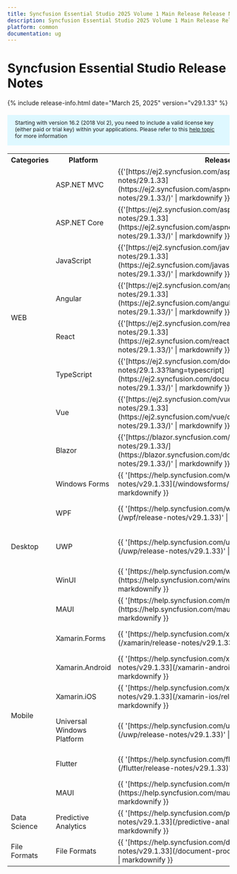 ```yaml
---
title: Syncfusion Essential Studio 2025 Volume 1 Main Release Release Notes  
description: Syncfusion Essential Studio 2025 Volume 1 Main Release Release Notes  
platform: common
documentation: ug
---
```


# Syncfusion Essential Studio  Release Notes  

{% include release-info.html date="March 25, 2025"   version="v29.1.33" %} 

<style>
#license {
    font-size: .88em!important;
margin-top: 1.5em;     margin-bottom: 1.5em;
    background-color: #def8ff;
    padding: 10px 17px 14px;
}
</style>

<div id="license">
Starting with version 16.2 (2018 Vol 2), you need to include a valid license key (either paid or trial key) within your applications. 
Please refer to this <a href="/common/essential-studio/licensing/license-key">help topic</a> for more information 
</div>



<table>
<tr>
<th>
Categories</th><th>
Platform</th><th>
Release Notes</th><th>
Read Me</th></tr>
<tr>
<td rowspan="8">
WEB 
</td>
<td>
ASP.NET MVC
</td>
<td>{{'[https://ej2.syncfusion.com/aspnetmvc/documentation/release-notes/29.1.33](https://ej2.syncfusion.com/aspnetmvc/documentation/release-notes/29.1.33/)' | markdownify }}
</td>
<td>{{'[http://files2.syncfusion.com/Installs/v29.1.33/ReadMe/web/ASPMVC.html](http://files2.syncfusion.com/Installs/v29.1.33/ReadMe/web/ASPMVC.html)' | markdownify }}
</td>
</tr>
<tr>
<td>
ASP.NET Core	
</td>
<td>{{'[https://ej2.syncfusion.com/aspnetcore/documentation/release-notes/29.1.33](https://ej2.syncfusion.com/aspnetcore/documentation/release-notes/29.1.33/)' | markdownify }}
</td>
<td>{{'[http://files2.syncfusion.com/Installs/v29.1.33/ReadMe/web/ASPNETCORE.html](http://files2.syncfusion.com/Installs/v29.1.33/ReadMe/web/ASPNETCORE.html)' | markdownify }}
</td>
</tr>
<tr>
<td>
JavaScript
</td>
<td>{{'[https://ej2.syncfusion.com/javascript/documentation/release-notes/29.1.33](https://ej2.syncfusion.com/javascript/documentation/release-notes/29.1.33/)' | markdownify }}
</td>
<td>{{'[http://files2.syncfusion.com/Installs/v29.1.33/ReadMe/web/JavaScript.html](http://files2.syncfusion.com/Installs/v29.1.33/ReadMe/web/JavaScript.html)' | markdownify }}
</td>
</tr>
<tr>
<td>
Angular
</td>
<td>{{'[https://ej2.syncfusion.com/angular/documentation/release-notes/29.1.33](https://ej2.syncfusion.com/angular/documentation/release-notes/29.1.33/)' | markdownify }}
</td>
<td>{{'[http://files2.syncfusion.com/Installs/v29.1.33/ReadMe/web/Angular.html](http://files2.syncfusion.com/Installs/v29.1.33/ReadMe/web/Angular.html)' | markdownify }}
</td>
</tr>
<tr>
<td>
React
</td>
<td>{{'[https://ej2.syncfusion.com/react/documentation/release-notes/29.1.33](https://ej2.syncfusion.com/react/documentation/release-notes/29.1.33/)' | markdownify }}
</td>
<td>{{'[http://files2.syncfusion.com/Installs/v29.1.33/ReadMe/web/React.html](http://files2.syncfusion.com/Installs/v29.1.33/ReadMe/web/React.html)' | markdownify }}
</td>
</tr>
<tr>
<td>
TypeScript
</td>
<td>{{'[https://ej2.syncfusion.com/documentation/release-notes/29.1.33?lang=typescript](https://ej2.syncfusion.com/documentation/release-notes/29.1.33/)' | markdownify }}
</td>
<td>{{'[http://files2.syncfusion.com/Installs/v29.1.33/ReadMe/web/TypeScript.html](http://files2.syncfusion.com/Installs/v29.1.33/ReadMe/web/TypeScript.html)' | markdownify }}
</td>
</tr>
<tr>
<td>
Vue
</td>
<td>{{'[https://ej2.syncfusion.com/vue/documentation/release-notes/29.1.33](https://ej2.syncfusion.com/vue/documentation/release-notes/29.1.33/)' | markdownify }}
</td>
<td>{{'[http://files2.syncfusion.com/Installs/v29.1.33/ReadMe/web/Vue.html](http://files2.syncfusion.com/Installs/v29.1.33/ReadMe/web/Vue.html)' | markdownify }}
</td>
</tr>
<tr>
<td>
Blazor
</td>
<td>{{'[https://blazor.syncfusion.com/documentation/release-notes/29.1.33/](https://blazor.syncfusion.com/documentation/release-notes/29.1.33/)' | markdownify }}
</td>
<td>{{'[http://files2.syncfusion.com/Installs/v29.1.33/ReadMe/web/Blazor.html](http://files2.syncfusion.com/Installs/v29.1.33/ReadMe/web/Blazor.html)' | markdownify }}
</td>
</tr>
<tr>
<td rowspan="5">
Desktop
</td>
<td>
Windows Forms
</td>
<td>{{ '[https://help.syncfusion.com/windowsforms/release-notes/v29.1.33](/windowsforms/release-notes/v29.1.33)' | markdownify }}
</td>
<td>{{ '[http://files2.syncfusion.com/Installs/v29.1.33/ReadMe/WindowsForms.html](http://files2.syncfusion.com/Installs/v29.1.33/ReadMe/WindowsForms.html)' | markdownify }}
</td>
</tr>
<tr>
<td>
WPF
</td>
<td>{{ '[https://help.syncfusion.com/wpf/release-notes/v29.1.33](/wpf/release-notes/v29.1.33)' | markdownify }}
</td>
<td>{{ '[http://files2.syncfusion.com/Installs/v29.1.33/ReadMe/WPF.html](http://files2.syncfusion.com/Installs/v29.1.33/ReadMe/WPF.html)' | markdownify }}
</td>
</tr>
<tr>
<td>
UWP
</td>
<td>{{ '[https://help.syncfusion.com/uwp/release-notes/v29.1.33](/uwp/release-notes/v29.1.33)' | markdownify }}
</td>
<td>{{ '[http://files2.syncfusion.com/Installs/v29.1.33/ReadMe/UniversalWindows.html](http://files2.syncfusion.com/Installs/v29.1.33/ReadMe/UniversalWindows.html)' | markdownify }}
</td>
</tr>
<tr>
<td>
WinUI
</td>
<td>{{ '[https://help.syncfusion.com/winui/release-notes/v29.1.33](https://help.syncfusion.com/winui/release-notes/v29.1.33)' | markdownify }}
</td>
<td>{{ '[http://files2.syncfusion.com/Installs/v29.1.33/ReadMe/WinUI.html](http://files2.syncfusion.com/Installs/v29.1.33/ReadMe/WinUI.html)' | markdownify }}
</td>
</tr>
<tr>
<td>
MAUI
</td>
<td>{{ '[https://help.syncfusion.com/maui/release-notes/v29.1.33](https://help.syncfusion.com/maui/release-notes/v29.1.33)' | markdownify }}
</td>
<td>{{ '[http://files2.syncfusion.com/Installs/v29.1.33/ReadMe/.NETMAUI.html](http://files2.syncfusion.com/Installs/v29.1.33/ReadMe/.NETMAUI.html)' | markdownify }}
</td>
</tr>
<tr>
<td rowspan="6">
Mobile
</td>
<td>
Xamarin.Forms
</td>
<td>{{ '[https://help.syncfusion.com/xamarin/release-notes/v29.1.33](/xamarin/release-notes/v29.1.33)' | markdownify }}
</td>
<td>{{ '[http://files2.syncfusion.com/Installs/v29.1.33/ReadMe/Xamarin_Forms.html](http://files2.syncfusion.com/Installs/v29.1.33/ReadMe/Xamarin_Forms.html)' | markdownify }}
</td>
</tr>
<tr>
<td>
Xamarin.Android
</td>
<td>{{ '[https://help.syncfusion.com/xamarin-android/release-notes/v29.1.33](/xamarin-android/release-notes/v29.1.33)' | markdownify }}
</td>
<td>{{ '[http://files2.syncfusion.com/Installs/v29.1.33/ReadMe/Xamarin_Forms.html](http://files2.syncfusion.com/Installs/v29.1.33/ReadMe/Xamarin_Forms.html)' | markdownify }}
</td>
</tr>
<tr>
<td>
Xamarin.iOS
</td>
<td>{{ '[https://help.syncfusion.com/xamarin-ios/release-notes/v29.1.33](/xamarin-ios/release-notes/v29.1.33)' | markdownify }}
</td>
<td>{{ '[http://files2.syncfusion.com/Installs/v29.1.33/ReadMe/Xamarin_Forms.html](http://files2.syncfusion.com/Installs/v29.1.33/ReadMe/Xamarin_Forms.html)' | markdownify }}
</td>
</tr>
<tr>
<td>
Universal Windows Platform
</td>
<td>{{ '[https://help.syncfusion.com/uwp/release-notes/v29.1.33](/uwp/release-notes/v29.1.33)' | markdownify }}
</td>
<td>{{ '[http://files2.syncfusion.com/Installs/v29.1.33/ReadMe/UniversalWindows.html](http://files2.syncfusion.com/Installs/v29.1.33/ReadMe/UniversalWindows.html)' | markdownify }}
</td>
</tr>
<tr>
<td>
Flutter
</td>
<td>{{ '[https://help.syncfusion.com/flutter/release-notes/v29.1.33](/flutter/release-notes/v29.1.33)' | markdownify }}
</td>
<td>{{ '[http://files2.syncfusion.com/Installs/v29.1.33/ReadMe/Flutter.html](http://files2.syncfusion.com/Installs/v29.1.33/ReadMe/Flutter.html)' | markdownify }}
</td>
</tr>
<tr>
<td>
MAUI
</td>
<td>{{ '[https://help.syncfusion.com/maui/release-notes/v29.1.33](https://help.syncfusion.com/maui/release-notes/v29.1.33)' | markdownify }}
</td>
<td>{{ '[http://files2.syncfusion.com/Installs/v29.1.33/ReadMe/.NETMAUI.html](http://files2.syncfusion.com/Installs/v29.1.33/ReadMe/.NETMAUI.html)' | markdownify }}
</td>
</tr>



<tr>
<td>
Data Science
</td>
<td>
Predictive Analytics
</td>
<td>{{ '[https://help.syncfusion.com/predictive-analytics/release-notes/v29.1.33](/predictive-analytics/release-notes/v29.1.33)' | markdownify }}
</td>
<td>
</td>
</tr>
<tr>
<td>
File Formats
</td>
<td>
File Formats
</td>
<td>{{ '[https://help.syncfusion.com/document-processing/release-notes/v29.1.33](/document-processing/release-notes/v29.1.33)' | markdownify }}
</td>
<td>
</td>
</tr>
</table>